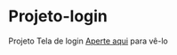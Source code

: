 # Projeto-login
 Projeto Tela de login
<a href="https://roberto-henrique-c.github.io/Projeto-login/">Aperte aqui</a> para vê-lo
